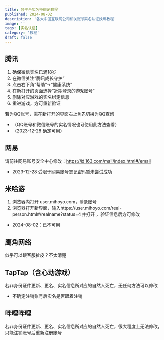 ```yaml
---
title: 各平台实名换绑定教程
published: 2024-08-02
description: '各大中国互联网公司相关账号实名认证换绑教程'
image: ''
tags: [实名认证]
category: '教程'
draft: false 
---
```

## 腾讯

1. 确保微信实名已满18岁
2. 在微信关注“腾讯成长守护”
3. 点击右下角“帮助”→“健康系统”
4. 在新打开的页面选择“近期登录的游戏账号”
5. 删除对应游戏的实名绑定信息
6. 重进游戏，方可重新验证
   
若为QQ账号，需在新打开的界面右上角先切换为QQ查询

- （QQ账号和微信账号的实名情况也可使用此方法查看）
- （2023-12-28 确定可用）

## 网易

请前往网易账号安全中心修改：https://id.163.com/mail/index.html#/email

- 2023-12-28 受限于网易账号忘记密码暂未尝试成功

## 米哈游

1. 浏览器内打开 user.mihoyo.com，登录账号
2. 浏览器打开新界面，输入https://user.mihoyo.com/real-person.html#/realname?status=4 并打开 ，验证信息后方可修改

- 2024-08-02：已不可用

## 鹰角网络

似乎可以跟客服扯皮？不太清楚

## TapTap（含心动游戏）

若非身份证件更新、更名、实名信息所对应的自然人死亡，无任何方法可以修改

- 不确定注销账号后实名是否跟着注销

## 哔哩哔哩

若非身份证件更新、更名、实名信息所对应的自然人死亡，很大程度上无法修改，只能注销账号后重新注册账号